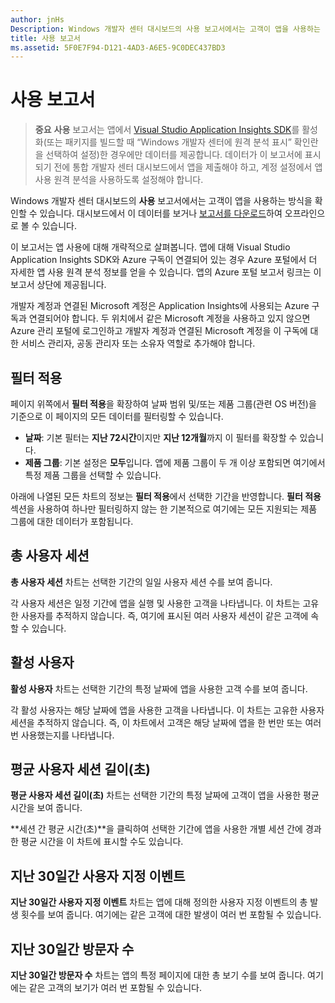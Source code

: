 ```yaml
---
author: jnHs
Description: Windows 개발자 센터 대시보드의 사용 보고서에서는 고객이 앱을 사용하는 방식을 확인할 수 있습니다.
title: 사용 보고서
ms.assetid: 5F0E7F94-D121-4AD3-A6E5-9C0DEC437BD3
---
```


# 사용 보고서


> **중요** **사용** 보고서는 앱에서 [Visual Studio Application Insights SDK](http://go.microsoft.com/fwlink/?LinkId=615086)를 활성화(또는 패키지를 빌드할 때 “Windows 개발자 센터에 원격 분석 표시” 확인란을 선택하여 설정)한 경우에만 데이터를 제공합니다. 데이터가 이 보고서에 표시되기 전에 통합 개발자 센터 대시보드에서 앱을 제출해야 하고, 계정 설정에서 앱 사용 원격 분석을 사용하도록 설정해야 합니다.

Windows 개발자 센터 대시보드의 **사용** 보고서에서는 고객이 앱을 사용하는 방식을 확인할 수 있습니다. 대시보드에서 이 데이터를 보거나 [보고서를 다운로드](download-analytic-reports.md)하여 오프라인으로 볼 수 있습니다.

이 보고서는 앱 사용에 대해 개략적으로 살펴봅니다. 앱에 대해 Visual Studio Application Insights SDK와 Azure 구독이 연결되어 있는 경우 Azure 포털에서 더 자세한 앱 사용 원격 분석 정보를 얻을 수 있습니다. 앱의 Azure 포털 보고서 링크는 이 보고서 상단에 제공됩니다.

개발자 계정과 연결된 Microsoft 계정은 Application Insights에 사용되는 Azure 구독과 연결되어야 합니다. 두 위치에서 같은 Microsoft 계정을 사용하고 있지 않으면 Azure 관리 포털에 로그인하고 개발자 계정과 연결된 Microsoft 계정을 이 구독에 대한 서비스 관리자, 공동 관리자 또는 소유자 역할로 추가해야 합니다.

## 필터 적용


페이지 위쪽에서 **필터 적용**을 확장하여 날짜 범위 및/또는 제품 그룹(관련 OS 버전)을 기준으로 이 페이지의 모든 데이터를 필터링할 수 있습니다.

-   **날짜**: 기본 필터는 **지난 72시간**이지만 **지난 12개월**까지 이 필터를 확장할 수 있습니다.
-   **제품 그룹**: 기본 설정은 **모두**입니다. 앱에 제품 그룹이 두 개 이상 포함되면 여기에서 특정 제품 그룹을 선택할 수 있습니다.

아래에 나열된 모든 차트의 정보는 **필터 적용**에서 선택한 기간을 반영합니다. **필터 적용** 섹션을 사용하여 하나만 필터링하지 않는 한 기본적으로 여기에는 모든 지원되는 제품 그룹에 대한 데이터가 포함됩니다.

## 총 사용자 세션


**총 사용자 세션** 차트는 선택한 기간의 일일 사용자 세션 수를 보여 줍니다.

각 사용자 세션은 일정 기간에 앱을 실행 및 사용한 고객을 나타냅니다. 이 차트는 고유한 사용자를 추적하지 않습니다. 즉, 여기에 표시된 여러 사용자 세션이 같은 고객에 속할 수 있습니다.

## 활성 사용자


**활성 사용자** 차트는 선택한 기간의 특정 날짜에 앱을 사용한 고객 수를 보여 줍니다.

각 활성 사용자는 해당 날짜에 앱을 사용한 고객을 나타냅니다. 이 차트는 고유한 사용자 세션을 추적하지 않습니다. 즉, 이 차트에서 고객은 해당 날짜에 앱을 한 번만 또는 여러 번 사용했는지를 나타냅니다.

## 평균 사용자 세션 길이(초)


**평균 사용자 세션 길이(초)** 차트는 선택한 기간의 특정 날짜에 고객이 앱을 사용한 평균 시간을 보여 줍니다.

**세션 간 평균 시간(초)**을 클릭하여 선택한 기간에 앱을 사용한 개별 세션 간에 경과한 평균 시간을 이 차트에 표시할 수도 있습니다.

## 지난 30일간 사용자 지정 이벤트


**지난 30일간 사용자 지정 이벤트** 차트는 앱에 대해 정의한 사용자 지정 이벤트의 총 발생 횟수를 보여 줍니다. 여기에는 같은 고객에 대한 발생이 여러 번 포함될 수 있습니다.

## 지난 30일간 방문자 수


**지난 30일간 방문자 수** 차트는 앱의 특정 페이지에 대한 총 보기 수를 보여 줍니다. 여기에는 같은 고객의 보기가 여러 번 포함될 수 있습니다.

 

 






<!--HONumber=May16_HO2-->


